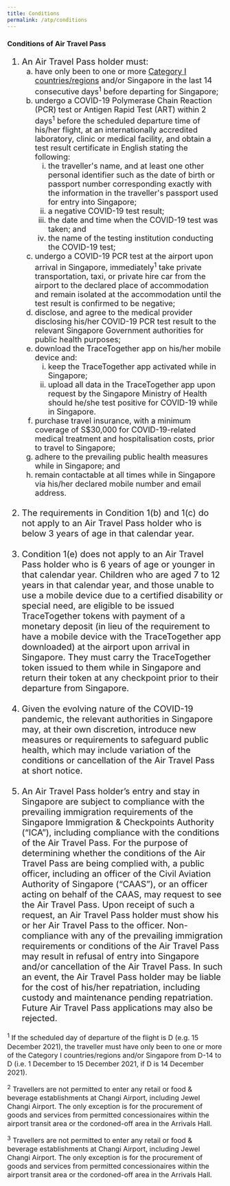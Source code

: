 ```yaml
---
title: Conditions
permalink: /atp/conditions
---
```

### **Conditions of Air Travel Pass**

<ol style="font-size:20px;">
  <li style="font-size:20px; list-style-type:decimal;"> An Air Travel Pass holder must: 
     <ol style="font-size:18px; list-style-type:lower-alpha;">
  <li style="font-size:18px; list-style-type:lower-alpha;">have only been to one or more <a href="/shn-and-swab-summary" target="_blank">Category I countries/regions</a> and/or Singapore in the last 14 consecutive days<sup>1</sup> before departing for Singapore;</li>
			 <li style="font-size:18px; list-style-type:lower-alpha;"> undergo a COVID-19 Polymerase Chain Reaction (PCR) test or Antigen Rapid Test (ART) within 2 days<sup>1</sup> before the scheduled departure time of his/her flight, at an internationally accredited laboratory, clinic or medical facility, and obtain a test result certificate in English stating the following:
			 <ol style="font-size:18px; list-style-type:lower-roman;">
				 <li style="font-size:18px; list-style-type:lower-roman;">the traveller's name, and at least one other personal identifier such as the date of birth or passport number corresponding exactly with the information in the traveller's passport used for entry into Singapore;</li>
				 <li style="font-size:18px; list-style-type:lower-roman;">a negative COVID-19 test result;</li>
				 <li style="font-size:18px; list-style-type:lower-roman;">the date and time when the COVID-19 test was taken; and</li>
				 <li style="font-size:18px; list-style-type:lower-roman;">the name of the testing institution conducting the COVID-19 test;</li>
				 </ol>
			 </li>
       <li style="font-size:18px; list-style-type:lower-alpha;"> undergo a COVID-19 PCR test at the airport upon arrival in Singapore, immediately<sup>1</sup> take private transportation, taxi, or private hire car from the airport to the declared place of accommodation and remain isolated at the accommodation until the test result is confirmed to be negative;</li>
       <li style="font-size:18px; list-style-type:lower-alpha;"> disclose, and agree to the medical provider disclosing his/her COVID-19 PCR test result to the relevant Singapore Government authorities for public health purposes;</li>
       <li style="font-size:18px; list-style-type:lower-alpha;"> download the TraceTogether app on his/her mobile device and:
        <ol style="font-size:18px; list-style-type:lower-roman;">
          <li style="font-size:18px; list-style-type:lower-roman;">keep the TraceTogether app activated while in Singapore;</li>
           <li style="font-size:18px; list-style-type:lower-roman;">upload all data in the TraceTogether app upon request by the Singapore Ministry of Health should he/she test positive for COVID-19 while in Singapore.</li>
         </ol>
       </li>
        <li style="font-size:18px; list-style-type:lower-alpha;"> purchase travel insurance, with a minimum coverage of S$30,000 for COVID-19-related medical treatment and hospitalisation costs, prior to travel to Singapore;</li>
       <li style="font-size:18px; list-style-type:lower-alpha;"> adhere to the prevailing public health measures while in Singapore; and</li>
              <li style="font-size:18px; list-style-type:lower-alpha;"> remain contactable at all times while in Singapore via his/her declared mobile number and email address.</li>
     </ol>
  </li>
  <br/>
    <li style="font-size:20px; list-style-type:decimal;"> The requirements in Condition 1(b) and 1(c) do not apply to an Air Travel Pass holder who is below 3 years of age in that calendar year.</li>
  <br/>
   <li style="font-size:20px; list-style-type:decimal;"> Condition 1(e) does not apply to an Air Travel Pass holder who is 6 years of age or younger in that calendar year. Children who are aged 7 to 12 years in that calendar year, and those unable to use a mobile device due to a certified disability or special need, are eligible to be issued TraceTogether tokens with payment of a monetary deposit (in lieu of the requirement to have a mobile device with the TraceTogether app downloaded) at the airport upon arrival in Singapore. They must carry the TraceTogether token issued to them while in Singapore and return their token at any checkpoint prior to their departure from Singapore. 
  </li>
  <br/>
  <li style="font-size:20px; list-style-type:decimal;"> Given the evolving nature of the COVID-19 pandemic, the relevant authorities in Singapore may, at their own discretion, introduce new measures or requirements to safeguard public health, which may include variation of the conditions or cancellation of the Air Travel Pass at short notice. </li><br/>
   <li style="font-size:20px; list-style-type:decimal;"> An Air Travel Pass holder’s entry and stay in Singapore are subject to compliance with the prevailing immigration requirements of the Singapore Immigration & Checkpoints Authority (“ICA”), including compliance with the conditions of the Air Travel Pass. For the purpose of determining whether the conditions of the Air Travel Pass are being complied with, a public officer, including an officer of the Civil Aviation Authority of Singapore (“CAAS”), or an officer acting on behalf of the CAAS, may request to see the Air Travel Pass. Upon receipt of such a request, an Air Travel Pass holder must show his or her Air Travel Pass to the officer. Non-compliance with any of the prevailing immigration requirements or conditions of the Air Travel Pass may result in refusal of entry into Singapore and/or cancellation of the Air Travel Pass. In such an event, the Air Travel Pass holder may be liable for the cost of his/her repatriation, including custody and maintenance pending repatriation. Future Air Travel Pass applications may also be rejected. </li>  
</ol>


<p style="margin-top:10px; font-size:16px;"><sup>1</sup> If the scheduled day of departure of the flight is D (e.g. 15 December 2021), the traveller must have only been to one or more of the Category  I countries/regions and/or Singapore from D-14 to D (i.e. 1 December to 15 December 2021, if D is 14 December 2021).</p>
<p style="margin-top:10px; font-size:16px;"><sup>2</sup> Travellers are not permitted to enter any retail or food & beverage establishments at Changi Airport, including Jewel Changi Airport. The only exception is for the procurement of goods and services from permitted concessionaires within the airport transit area or the cordoned-off area in the Arrivals Hall.</p>
<p style="margin-top:10px; font-size:16px;"><sup>3</sup> Travellers are not permitted to enter any retail or food & beverage establishments at Changi Airport, including Jewel Changi Airport. The only exception is for the procurement of goods and services from permitted concessionaires within the airport transit area or the cordoned-off area in the Arrivals Hall.</p>
